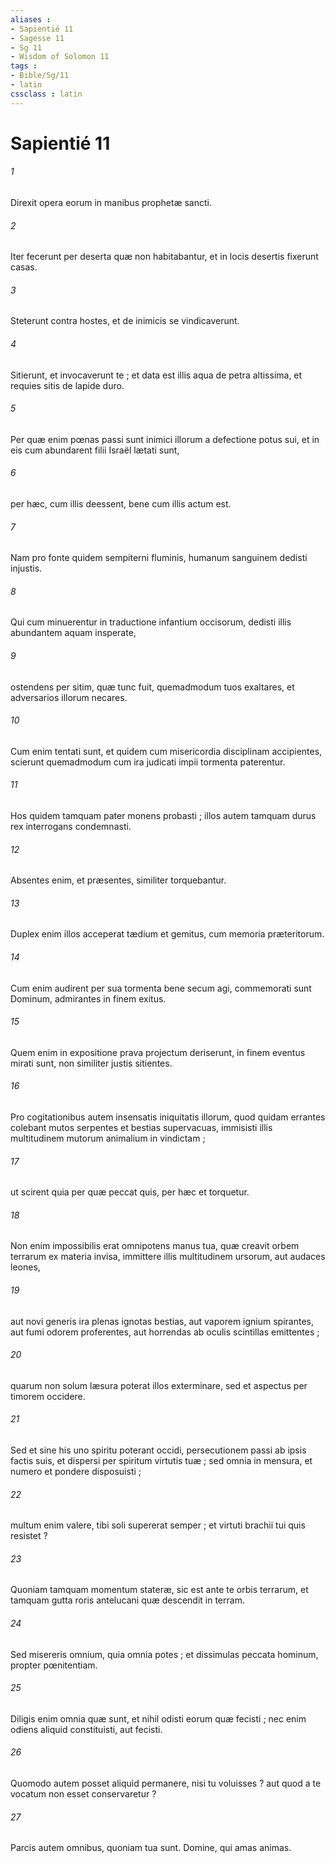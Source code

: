 ```yaml
---
aliases : 
- Sapientié 11
- Sagesse 11
- Sg 11
- Wisdom of Solomon 11
tags : 
- Bible/Sg/11
- latin
cssclass : latin
---
```


# Sapientié 11

###### 1
Direxit opera eorum in manibus prophetæ sancti.
###### 2
Iter fecerunt per deserta quæ non habitabantur, et in locis desertis fixerunt casas.
###### 3
Steterunt contra hostes, et de inimicis se vindicaverunt.
###### 4
Sitierunt, et invocaverunt te ; et data est illis aqua de petra altissima, et requies sitis de lapide duro.
###### 5
Per quæ enim pœnas passi sunt inimici illorum a defectione potus sui, et in eis cum abundarent filii Israël lætati sunt,
###### 6
per hæc, cum illis deessent, bene cum illis actum est.
###### 7
Nam pro fonte quidem sempiterni fluminis, humanum sanguinem dedisti injustis.
###### 8
Qui cum minuerentur in traductione infantium occisorum, dedisti illis abundantem aquam insperate,
###### 9
ostendens per sitim, quæ tunc fuit, quemadmodum tuos exaltares, et adversarios illorum necares.
###### 10
Cum enim tentati sunt, et quidem cum misericordia disciplinam accipientes, scierunt quemadmodum cum ira judicati impii tormenta paterentur.
###### 11
Hos quidem tamquam pater monens probasti ; illos autem tamquam durus rex interrogans condemnasti.
###### 12
Absentes enim, et præsentes, similiter torquebantur.
###### 13
Duplex enim illos acceperat tædium et gemitus, cum memoria præteritorum.
###### 14
Cum enim audirent per sua tormenta bene secum agi, commemorati sunt Dominum, admirantes in finem exitus.
###### 15
Quem enim in expositione prava projectum deriserunt, in finem eventus mirati sunt, non similiter justis sitientes.
###### 16
Pro cogitationibus autem insensatis iniquitatis illorum, quod quidam errantes colebant mutos serpentes et bestias supervacuas, immisisti illis multitudinem mutorum animalium in vindictam ;
###### 17
ut scirent quia per quæ peccat quis, per hæc et torquetur.
###### 18
Non enim impossibilis erat omnipotens manus tua, quæ creavit orbem terrarum ex materia invisa, immittere illis multitudinem ursorum, aut audaces leones,
###### 19
aut novi generis ira plenas ignotas bestias, aut vaporem ignium spirantes, aut fumi odorem proferentes, aut horrendas ab oculis scintillas emittentes ;
###### 20
quarum non solum læsura poterat illos exterminare, sed et aspectus per timorem occidere.
###### 21
Sed et sine his uno spiritu poterant occidi, persecutionem passi ab ipsis factis suis, et dispersi per spiritum virtutis tuæ ; sed omnia in mensura, et numero et pondere disposuisti ;
###### 22
multum enim valere, tibi soli supererat semper ; et virtuti brachii tui quis resistet ?
###### 23
Quoniam tamquam momentum stateræ, sic est ante te orbis terrarum, et tamquam gutta roris antelucani quæ descendit in terram.
###### 24
Sed misereris omnium, quia omnia potes ; et dissimulas peccata hominum, propter pœnitentiam.
###### 25
Diligis enim omnia quæ sunt, et nihil odisti eorum quæ fecisti ; nec enim odiens aliquid constituisti, aut fecisti.
###### 26
Quomodo autem posset aliquid permanere, nisi tu voluisses ? aut quod a te vocatum non esset conservaretur ?
###### 27
Parcis autem omnibus, quoniam tua sunt. Domine, qui amas animas.
